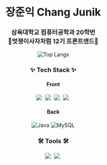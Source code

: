 <div align="center">
  <h1>장준익 Chang Junik</h1>
</div>
<div align="center">
  <h3>삼육대학교 컴퓨터공학과 20학번<br />🦁멋쟁이사자처럼 12기 프론트엔드🦁</h3>
</div>
<div align="center">

![Top Langs](https://github-readme-stats.vercel.app/api/top-langs/?username=No4hh4oN&layout=compact)
  
</div>


<h3 align="center">✨ Tech Stack ✨</h3>
<div align="center">
  <h4>Front</h4>
  <img src="https://img.shields.io/badge/react-20232a.svg?style=for-the-badge&logo=react&logoColor=61DAFB" />&nbsp
  <img src="https://img.shields.io/badge/javascript-F7DF1E.svg?style=for-the-badge&logo=javascript&logoColor=20232a" />&nbsp
  <img src="https://img.shields.io/badge/html5-E34F26.svg?style=for-the-badge&logo=html5&logoColor=white" />&nbsp
  <img src="https://img.shields.io/badge/css3-1572B6.svg?style=for-the-badge&logo=css3&logoColor=white" />&nbsp
</div>
<div align="center">
  <h4>Back</h4>
  <img src="https://camo.githubusercontent.com/8bb7efc8e9f9e120a42a6c51f80cfd2c54e96b6715fd2a955e3e429e262f0f8d/68747470733a2f2f696d672e736869656c64732e696f2f62616467652f4a6176612d3030373339362e7376673f267374796c653d666f722d7468652d6261646765266c6f676f3d4a617661266c6f676f436f6c6f723d7768697465" alt="Java" data-canonical-src="https://img.shields.io/badge/Java-007396.svg?&amp;style=for-the-badge&amp;logo=Java&amp;logoColor=white" style="max-width: 100%;">
  <img src="https://camo.githubusercontent.com/898602ed358eb504672dc6fb4b3787439919e4e3196b19b9b85addadf0ab5108/68747470733a2f2f696d672e736869656c64732e696f2f62616467652f4d7953514c2d3434373941312e7376673f267374796c653d666f722d7468652d6261646765266c6f676f3d4d7953514c266c6f676f436f6c6f723d7768697465" alt="MySQL" data-canonical-src="https://img.shields.io/badge/MySQL-4479A1.svg?&amp;style=for-the-badge&amp;logo=MySQL&amp;logoColor=white" style="max-width: 100%;">
</div>
<h3 align="center">🛠 Tools 🛠</h3>
<div align="center">
  <img src="https://img.shields.io/badge/git-F05033.svg?style=for-the-badge&logo=git&logoColor=white" />&nbsp
  <img src="https://img.shields.io/badge/VSCode-2C2C32.svg?style=for-the-badge&logo=visual-studio-code&logoColor=22ABF3" />&nbsp
</div>
